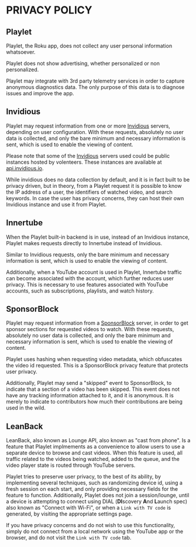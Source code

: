 # PRIVACY POLICY

## Playlet

Playlet, the Roku app, does not collect any user personal information whatsoever.

Playlet does not show advertising, whether personalized or non personalized.

Playlet may integrate with 3rd party telemetry services in order to capture anonymous diagnostics data. The only purpose of this data is to diagnose issues and improve the app.

## Invidious

Playlet may request information from one or more [Invidious](https://invidious.io/)
servers, depending on user configuration. With these requests, absolutely no
user data is collected, and only the bare minimum and necessary information
is sent, which is used to enable the viewing of content.

Please note that some of the [Invidious](https://invidious.io/) servers used
could be public instances hosted by volenteers. These instances are available
at [api.invidious.io](https://api.invidious.io/).

While invidious does no data collection by default, and it is in fact built to
be privacy driven, but in theory, from a Playlet request it is possible to
know the IP address of a user, the identifiers of watched video, and search
keywords. In case the user has privacy concerns, they can host their own
Invidious instance and use it from Playlet.

## Innertube

When the Playlet built-in backend is in use, instead of an Invidious instance,
Playlet makes requests directly to Innertube instead of Invidious.

Similar to Invidious requests, only the bare minimum and necessary information
is sent, which is used to enable the viewing of content.

Additionally, when a YouTube account is used in Playlet, Innertube traffic can
become associated with the account, which further reduces user privacy. This
is necessary to use features associated with YouTube accounts, such as
subscriptions, playlists, and watch history.

## SponsorBlock

Playlet may request information from a [SponsorBlock](https://github.com/ajayyy/SponsorBlock)
server, in order to get sponsor sections for requested videos to watch.
With these requests, absolutely no
user data is collected, and only the bare minimum and necessary information
is sent, which is used to enable the viewing of content.

Playlet uses hashing when requesting video metadata, which obfuscates
the video id requested. This is a SponsorBlock privacy feature that protects
user privacy.

Additionally, Playlet may send a "skipped" event to SponsorBlock, to indicate
that a section of a video has been skipped. This event does not have any
tracking information attached to it, and it is anonymous. It is merely to
indicate to contributors how much their contributions are being used in the wild.

## LeanBack

LeanBack, also known as Lounge API, also known as "cast from phone". Is a feature that Playlet implmements as a convenience to allow users to use a separate device to browse and cast videos.
When this feature is used, all traffic related to the videos being watched, added to the queue, and the video player state is routed through YouTube servers.

Playlet tries to preserve user privacy, to the best of its ability, by implementing several techniques, such as randomizing device id, using a fresh session on each start, and only providing necessary fields for the feature to function.
Additionally, Playlet does not join a session/lounge, until a device is attempting to connect using DIAL (**DI**scovery **A**nd **L**aunch spec) also known as "Connect with Wi-Fi", or when a `Link with TV code` is generated, by visiting the appropriate settings page.

If you have privacy concerns and do not wish to use this functionality, simply do not connect from a local network using the YouTube app or the browser, and do not visit the `Link with TV code` tab.
